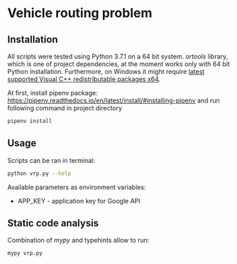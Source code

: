 # Vehicle routing problem

## Installation

All scripts were tested using Python 3.7.1 on a 64 bit system.
*ortools* library, which is one of project dependencies, 
at the moment works only with 64 bit Python installation. Furthermore, on Windows it might require 
[latest supported Visual C++ redistributable packages x64](https://support.microsoft.com/en-us/help/2977003/the-latest-supported-visual-c-downloads).

At first, install pipenv package:
https://pipenv.readthedocs.io/en/latest/install/#installing-pipenv
and run following command in project directory

```bash
pipenv install
```

## Usage

Scripts can be ran in terminal:

```bash
python vrp.py --help
```

Available parameters as environment variables:
- APP_KEY - application key for Google API

## Static code analysis

Combination of *mypy* and typehints allow to run:

```bash
mypy vrp.py
```
